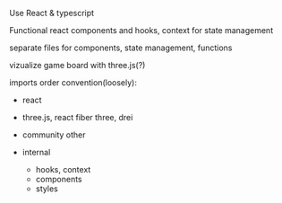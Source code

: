 Use React & typescript

Functional react components and hooks, context for state management

separate files for components, state management, functions

vizualize game board with three.js(?)

imports order convention(loosely):

- react
- three.js, react fiber three, drei

- community other

- internal
  - hooks, context
  - components
  - styles
